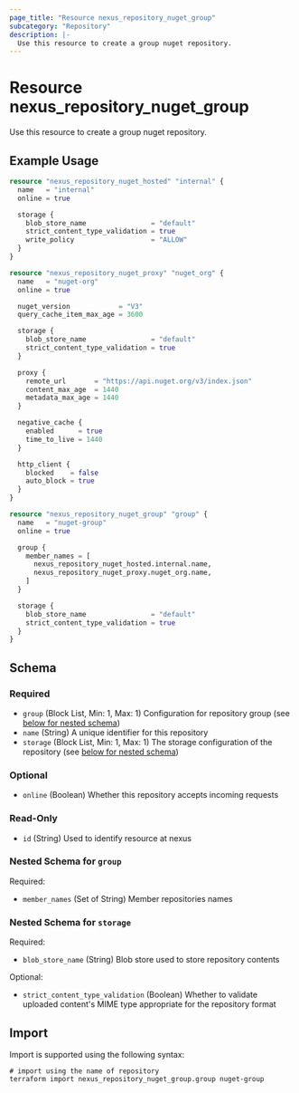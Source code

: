 ```yaml
---
page_title: "Resource nexus_repository_nuget_group"
subcategory: "Repository"
description: |-
  Use this resource to create a group nuget repository.
---
```

# Resource nexus_repository_nuget_group
Use this resource to create a group nuget repository.
## Example Usage
```terraform
resource "nexus_repository_nuget_hosted" "internal" {
  name   = "internal"
  online = true

  storage {
    blob_store_name                = "default"
    strict_content_type_validation = true
    write_policy                   = "ALLOW"
  }
}

resource "nexus_repository_nuget_proxy" "nuget_org" {
  name   = "nuget-org"
  online = true

  nuget_version            = "V3"
  query_cache_item_max_age = 3600

  storage {
    blob_store_name                = "default"
    strict_content_type_validation = true
  }

  proxy {
    remote_url       = "https://api.nuget.org/v3/index.json"
    content_max_age  = 1440
    metadata_max_age = 1440
  }

  negative_cache {
    enabled      = true
    time_to_live = 1440
  }

  http_client {
    blocked    = false
    auto_block = true
  }
}

resource "nexus_repository_nuget_group" "group" {
  name   = "nuget-group"
  online = true

  group {
    member_names = [
      nexus_repository_nuget_hosted.internal.name,
      nexus_repository_nuget_proxy.nuget_org.name,
    ]
  }

  storage {
    blob_store_name                = "default"
    strict_content_type_validation = true
  }
}
```
<!-- schema generated by tfplugindocs -->
## Schema

### Required

- `group` (Block List, Min: 1, Max: 1) Configuration for repository group (see [below for nested schema](#nestedblock--group))
- `name` (String) A unique identifier for this repository
- `storage` (Block List, Min: 1, Max: 1) The storage configuration of the repository (see [below for nested schema](#nestedblock--storage))

### Optional

- `online` (Boolean) Whether this repository accepts incoming requests

### Read-Only

- `id` (String) Used to identify resource at nexus

<a id="nestedblock--group"></a>
### Nested Schema for `group`

Required:

- `member_names` (Set of String) Member repositories names


<a id="nestedblock--storage"></a>
### Nested Schema for `storage`

Required:

- `blob_store_name` (String) Blob store used to store repository contents

Optional:

- `strict_content_type_validation` (Boolean) Whether to validate uploaded content's MIME type appropriate for the repository format
## Import
Import is supported using the following syntax:
```shell
# import using the name of repository
terraform import nexus_repository_nuget_group.group nuget-group
```
